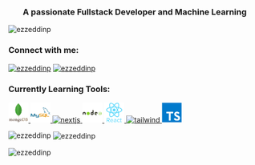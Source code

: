 <h3 align="center">A passionate Fullstack Developer and Machine Learning</h3>

<p align="left"> <img src="https://komarev.com/ghpvc/?username=ezzeddinp&label=Profile%20views&color=0e75b6&style=flat" alt="ezzeddinp" /> </p>

<h3 align="left">Connect with me:</h3>
<p align="left">
<a href="https://www.hackerrank.com/ezzeddinp" target="blank"><img align="center" src="https://raw.githubusercontent.com/rahuldkjain/github-profile-readme-generator/master/src/images/icons/Social/hackerrank.svg" alt="ezzeddinp" height="30" width="40" /></a>
<a href="https://www.leetcode.com/ezzeddinp" target="blank"><img align="center" src="https://raw.githubusercontent.com/rahuldkjain/github-profile-readme-generator/master/src/images/icons/Social/leet-code.svg" alt="ezzeddinp" height="30" width="40" /></a>
</p>

<h3 align="left">Currently Learning Tools:</h3>
<p align="left"> <a href="https://www.mongodb.com/" target="_blank" rel="noreferrer"> <img src="https://raw.githubusercontent.com/devicons/devicon/master/icons/mongodb/mongodb-original-wordmark.svg" alt="mongodb" width="40" height="40"/> </a> <a href="https://www.mysql.com/" target="_blank" rel="noreferrer"> <img src="https://raw.githubusercontent.com/devicons/devicon/master/icons/mysql/mysql-original-wordmark.svg" alt="mysql" width="40" height="40"/> </a> <a href="https://nextjs.org/" target="_blank" rel="noreferrer"> <img src="https://cdn.worldvectorlogo.com/logos/nextjs-2.svg" alt="nextjs" width="40" height="40"/> </a> <a href="https://nodejs.org" target="_blank" rel="noreferrer"> <img src="https://raw.githubusercontent.com/devicons/devicon/master/icons/nodejs/nodejs-original-wordmark.svg" alt="nodejs" width="40" height="40"/> </a> <a href="https://reactjs.org/" target="_blank" rel="noreferrer"> <img src="https://raw.githubusercontent.com/devicons/devicon/master/icons/react/react-original-wordmark.svg" alt="react" width="40" height="40"/> </a> <a href="https://tailwindcss.com/" target="_blank" rel="noreferrer"> <img src="https://www.vectorlogo.zone/logos/tailwindcss/tailwindcss-icon.svg" alt="tailwind" width="40" height="40"/> </a> <a href="https://www.tensorflow.org" target="_blank" rel="noreferrer"> <a href="https://www.typescriptlang.org/" target="_blank" rel="noreferrer"> <img src="https://raw.githubusercontent.com/devicons/devicon/master/icons/typescript/typescript-original.svg" alt="typescript" width="40" height="40"/> </a> </p>

<p><img align="left" src="https://github-readme-stats.vercel.app/api/top-langs?username=ezzeddinp&show_icons=true&locale=en&layout=compact" alt="ezzeddinp" /></p>

<p>&nbsp;<img align="center" src="https://github-readme-stats.vercel.app/api?username=ezzeddinp&show_icons=true&locale=en" alt="ezzeddinp" /></p>

<p><img align="center" src="https://github-readme-streak-stats.herokuapp.com/?user=ezzeddinp&" alt="ezzeddinp" /></p>
